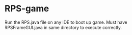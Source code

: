 # RPS-game

Run the RPS.java file on any IDE to boot up game. Must have RPSFrameGUI.java in same directory to execute correctly.
